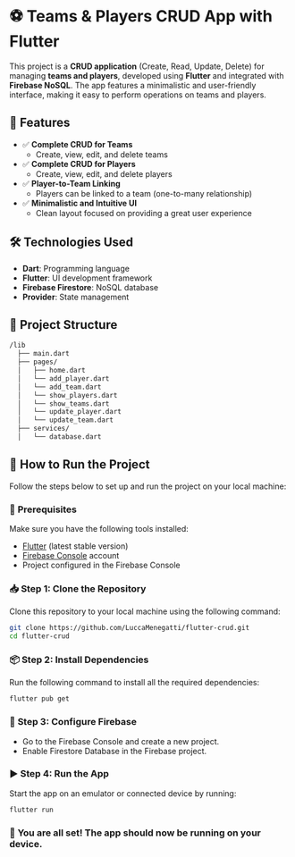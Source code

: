# ⚽ Teams & Players CRUD App with Flutter

This project is a **CRUD application** (Create, Read, Update, Delete) for managing **teams and players**, developed using **Flutter** and integrated with **Firebase NoSQL**. The app features a minimalistic and user-friendly interface, making it easy to perform operations on teams and players.

## 📱 Features

- ✅ **Complete CRUD for Teams**
  - Create, view, edit, and delete teams
- ✅ **Complete CRUD for Players**
  - Create, view, edit, and delete players
- ✅ **Player-to-Team Linking**
  - Players can be linked to a team (one-to-many relationship)
- ✅ **Minimalistic and Intuitive UI**
  - Clean layout focused on providing a great user experience

## 🛠️ Technologies Used

- **Dart**: Programming language
- **Flutter**: UI development framework
- **Firebase Firestore**: NoSQL database
- **Provider**: State management

## 📂 Project Structure

```bash
/lib
  ├── main.dart             
  ├── pages/
  │   ├── home.dart         
  │   └── add_player.dart   
  │   └── add_team.dart 
  │   └── show_players.dart 
  │   └── show_teams.dart 
  │   └── update_player.dart 
  │   └── update_team.dart     
  ├── services/
  │   └── database.dart       
```

## 🚀 How to Run the Project

Follow the steps below to set up and run the project on your local machine:

### 📝 **Prerequisites**

Make sure you have the following tools installed:

- [Flutter](https://flutter.dev/docs/get-started/install) (latest stable version)
- [Firebase Console](https://console.firebase.google.com/) account
- Project configured in the Firebase Console

### 📥 **Step 1: Clone the Repository**

Clone this repository to your local machine using the following command:

```bash
git clone https://github.com/LuccaMenegatti/flutter-crud.git
cd flutter-crud
```

### 📦 **Step 2: Install Dependencies**

Run the following command to install all the required dependencies:

```bash
flutter pub get
```

### 🔧 **Step 3: Configure Firebase**

- Go to the Firebase Console and create a new project.
- Enable Firestore Database in the Firebase project.

### ▶️ **Step 4: Run the App**

Start the app on an emulator or connected device by running:

```bash
flutter run
```

### 🎉 **You are all set! The app should now be running on your device.**
